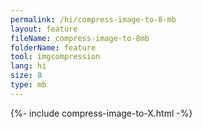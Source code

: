 ```yaml
---
permalink: /hi/compress-image-to-8-mb
layout: feature
fileName: compress-image-to-8mb
folderName: feature
tool: imgcompression
lang: hi
size: 8
type: mb
---
```


{%- include compress-image-to-X.html -%}
